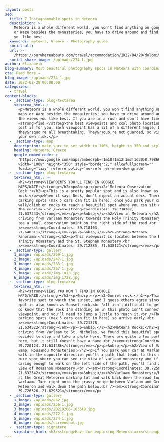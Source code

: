 ```yaml
---
layout: posts
seo:
  title: 7 Instagrammable spots in Meteora
  description: >-
    Meteora is a whole different world, you won't find anything on google maps
    or Waze besides the monasteries, you have to drive around and find the views
    you like best. 
  keywords: meteora, Greece - Photography guide
  social-alt:
  url: >-
    /https://ourwhereabouts.com/travel/accommodation/2022/04/20/dolomites-travel-guide.html
  social-share_image: /uploads/274-1.jpg
author: Elizabeth
blog-summary: Most beautiful photography spots in Meteora with coordinates
cta: Read More →
blog_image: /uploads/274-1.jpg
date: 2022-02-28 00:00:00
categories:
  - travel
content-blocks:
  - _section-type: blog-textarea
    textarea_html: >-
      <p>Meteora is a whole different world, you won't find anything on google
      maps or Waze besides the monasteries; you have to drive around and find
      the views you like best. If you are in a rush and don't have time to
      <strong>find </strong>the best viewpoints and cool photo locations, this
      post is for you. Each viewpoint has a bit of a different angle, but
      they&rsquo;re all breathtaking. They&rsquo;re not guarded, so visit at
      your own risk.</p>
  - _section-type: map
    description: make sure to set width to 100%, height to 350 and style to border 2
    heading: Meteora, Greece
    google-embed-code: >-
      "https://www.google.com/maps/embed?pb=!1m18!1m12!1m3!1d3068.798606323952!2d21.628400915538794!3d39.721708505537755!2m3!1f0!2f0!3f0!3m2!1i1024!2i768!4f13.1!3m3!1m2!1s0x13590faee8327f39%3A0x7127add4d8bc32ff!2sMeteora!5e0!3m2!1sen!2sth!4v1650431576319!5m2!1sen!2sth"
      width="100%" height="350" style="border:2;" allowfullscreen=""
      loading="lazy" referrerpolicy="no-referrer-when-downgrade"
  - _section-type: blog-textarea
    textarea_html: >-
      <h2><strong>VIEWPOINTS YOU'LL FIND IN GOOGLE
      MAPS/WAZE:</strong></h2><p>&nbsp;</p><h2>'Meteora Observation
      Deck':</h2><p>This is a pretty popular spot and is also known as Sunrise
      rock.</p><p>When it says Deck, don't expect an actual deck. There are 3
      parking spots (max 5 cars can fit in here), once you park your car you
      walk/climb on rocks to reach a beautiful spot where you can sit and watch
      the sunrise.<br /><em><strong>Coordinates: 39.719302,
      21.637243</strong></em></p><p>&nbsp;</p><h2>View in Meteora:</h2><p>While
      driving from Varlaam Monastery towards the Holy Trinity Monastery, you'll
      see a small observation point on the right side of the road.<br
      /><em><strong>Coordinates: 39.718103,
      21.640311</strong></em></p><p>&nbsp;</p><h2><strong>Meteora
      Panorama:</strong></h2><p>This viewpoint is located between the Holy
      Trinity Monastery and the St. Stephan Monastery.<br
      /><em><strong>Coordinates: 39.712885, 21.638121</strong></em></p>
  - _section-type: gallery
    1_image: /uploads/269-1.jpg
    2_image: /uploads/247-1.jpg
    3_image: /uploads/263-1.jpg
    4_image: /uploads/267-1.jpg
    5_image: /uploads/img-1973.jpg
    6_image: /uploads/img-1728.jpg
  - _section-type: blog-textarea
    textarea_html: >-
      <h2><strong>VIEWS YOU WON'T FIND IN GOOGLE
      MAPS/WAZE:</strong></h2><p>&nbsp;</p><h2>Sunset rock:</h2><p>This was our
      favorite spot to watch the sunset, and I guess others agree since this
      spot is also known as Sunset rock.<br />It isn't difficult to get to but
      do know that the rock I'm standing on in this photo isn't connected to the
      viewpoint, and you'll need to jump a little to reach it.<br />There are 3
      parking spots (max 5 cars can fit in here) so arrive early.<br
      /><em><strong>Coordinates: 39.721378,
      21.634522</strong></em></p><p>&nbsp;</p><h2>Meteora Rocks:</h2><p>While
      driving from Varlaam to St. Nicholas, we found this beautiful spot and
      decided to stop and take a photo here. There are quite a few parking spots
      here, but it still doesn't have a name.<br /><em><strong>Coordinates:
      39.720124, 21.631486</strong></em></p><p>&nbsp;</p><h2>View of Varlaam
      &amp; Rousanou Monasteries:</h2><p>If you park your car at Varlamm and
      walk in the opposite direction you'll a path that leads to this really
      cute spot where you can see the view of Varlaam monastery and if you are
      daring enough to walk on the left side of the path, you'll find a gorgeous
      view of Rousanou Monastery.<br /><em><strong>Coordinates: 39.725934,
      21.632542</strong></em></p><p>&nbsp;</p><h2>Varlaam Monastery:</h2><p>Park
      at the Great Meteoron parking lot and walk back down the road towards
      Varlaam. Turn right onto the grassy verge between Varlaam and Great
      Meteoron and walk down the path below.<br /><em><strong>Coordinates:
      39.726326, 21.629323</strong></em></p>
  - _section-type: gallery
    1_image: /uploads/262.jpg
    2_image: /uploads/256-1.jpg
    3_image: /uploads/20220206-163549.jpg
    4_image: /uploads/272-1.jpg
    5_image: /uploads/274-1.jpg
    6_image: /uploads/screenshot.jpg
  - _section-type: signature
    signature_html: <h3><strong>Have fun exploring Meteora xxx</strong></h3>
---
```

